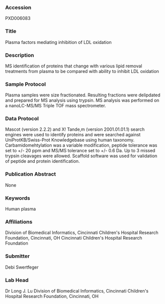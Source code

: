 ### Accession
PXD006083

### Title
Plasma factors mediating inhibition of LDL oxidation

### Description
MS identification of proteins that change with various lipid removal treatments from plasma to be compared with ability to inhibit LDL oxidation

### Sample Protocol
Plasma samples were size fractionated.  Resulting fractions were delipdated and prepared for MS analysis using trypsin.  MS analysis was performed on a nanoLC-MS/MS Triple TOF mass spectrometer.

### Data Protocol
Mascot (version 2.2.2) and X! Tande,m (version 2001.01.01.1) search engines were used to identify proteins and were searched against UniProtKB/Swiss-Prot Knowledgebase using human taxonomy. Carbamidomehtylation was a variable modification, peptide tolerance was set to +/- 20 ppm and MS/MS tolerance set to +/- 0.6 Da.  Up to 3 missed trypsin cleavages were allowed.  Scaffold software was used for validation of peptide and protein identification.

### Publication Abstract
None

### Keywords
Human plasma

### Affiliations
Division of Biomedical Informatics, Cincinnati Children's Hospital Research Foundation,  Cincinnati, OH
Cincinnati Children's Hospital Research Foundation

### Submitter
Debi Swertfeger

### Lab Head
Dr Long J. Lu
Division of Biomedical Informatics, Cincinnati Children's Hospital Research Foundation,  Cincinnati, OH


